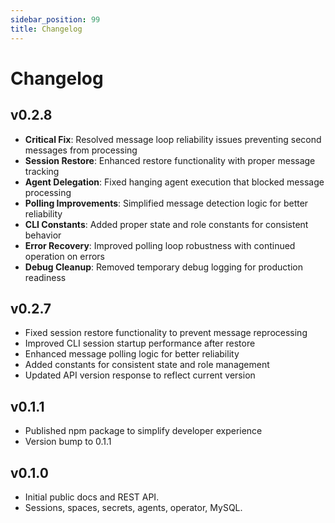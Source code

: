```yaml
---
sidebar_position: 99
title: Changelog
---
```


# Changelog

## v0.2.8

- **Critical Fix**: Resolved message loop reliability issues preventing second messages from processing
- **Session Restore**: Enhanced restore functionality with proper message tracking
- **Agent Delegation**: Fixed hanging agent execution that blocked message processing
- **Polling Improvements**: Simplified message detection logic for better reliability
- **CLI Constants**: Added proper state and role constants for consistent behavior
- **Error Recovery**: Improved polling loop robustness with continued operation on errors
- **Debug Cleanup**: Removed temporary debug logging for production readiness

## v0.2.7

- Fixed session restore functionality to prevent message reprocessing
- Improved CLI session startup performance after restore
- Enhanced message polling logic for better reliability
- Added constants for consistent state and role management
- Updated API version response to reflect current version

## v0.1.1

- Published npm package to simplify developer experience
- Version bump to 0.1.1

## v0.1.0

- Initial public docs and REST API.
- Sessions, spaces, secrets, agents, operator, MySQL.

